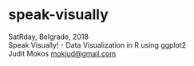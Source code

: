 # speak-visually
SatRday, Belgrade, 2018  
Speak Visually! - Data Visualization in R using ggplot2  
Judit   Mokos
mokjud@gmail.com

